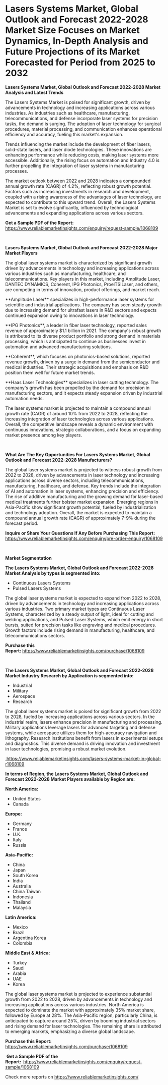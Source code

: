 <p><h1>Lasers Systems Market, Global Outlook and Forecast 2022-2028 Market Size Focuses on Market Dynamics, In-Depth Analysis and Future Projections of its Market Forecasted for Period from 2025 to 2032</h1></p><p><strong>Lasers Systems Market, Global Outlook and Forecast 2022-2028 Market Analysis and Latest Trends</strong></p>
<p><p>The Lasers Systems Market is poised for significant growth, driven by advancements in technology and increasing applications across various industries. As industries such as healthcare, manufacturing, telecommunications, and defense incorporate laser systems for precision tasks, the demand is surging. The adoption of laser technology for surgical procedures, material processing, and communication enhances operational efficiency and accuracy, fueling this market's expansion.</p><p>Trends influencing the market include the development of fiber lasers, solid-state lasers, and laser diode technologies. These innovations are enhancing performance while reducing costs, making laser systems more accessible. Additionally, the rising focus on automation and Industry 4.0 is further propelling the integration of laser systems in manufacturing processes.</p><p>The market outlook between 2022 and 2028 indicates a compounded annual growth rate (CAGR) of 4.2%, reflecting robust growth potential. Factors such as increasing investments in research and development, coupled with a rising awareness of the advantages of laser technology, are expected to contribute to this upward trend. Overall, the Lasers Systems Market is set to evolve significantly, influenced by technological advancements and expanding applications across various sectors.</p></p>
<p><strong>Get a Sample PDF of the Report:&nbsp;</strong> <a href="https://www.reliablemarketinsights.com/enquiry/request-sample/1068109?utm_campaign=3261&utm_medium=2&utm_source=Github&utm_content=ia&utm_term=21032025&utm_id=lasers-systems-market-global-outlook-and-forecast-2022-2028">https://www.reliablemarketinsights.com/enquiry/request-sample/1068109</a></p>
<p>&nbsp;</p>
<p><strong>Lasers Systems Market, Global Outlook and Forecast 2022-2028 Major Market Players</strong></p>
<p><p>The global laser systems market is characterized by significant growth driven by advancements in technology and increasing applications across various industries such as manufacturing, healthcare, and telecommunications. Key players in this market, including Amplitude Laser, DANTEC DYNAMICS, Coherent, IPG Photonics, ProelTSILaser, and others, are competing in terms of innovation, product offerings, and market reach.</p><p>**Amplitude Laser** specializes in high-performance laser systems for scientific and industrial applications. The company has seen steady growth due to increasing demand for ultrafast lasers in R&D sectors and expects continued expansion owing to innovations in laser technology.</p><p>**IPG Photonics**, a leader in fiber laser technology, reported sales revenue of approximately $1.1 billion in 2021. The company's robust growth is attributed to its diverse product portfolio and strong demand in materials processing, which is anticipated to continue as businesses invest in automation and advanced manufacturing solutions.</p><p>**Coherent**, which focuses on photonics-based solutions, reported revenue growth, driven by a surge in demand from the semiconductor and medical industries. Their strategic acquisitions and emphasis on R&D position them well for future market trends.</p><p>**Haas Laser Technologies** specializes in laser cutting technology. The company's growth has been propelled by the demand for precision in manufacturing sectors, and it expects steady expansion driven by industrial automation needs.</p><p>The laser systems market is projected to maintain a compound annual growth rate (CAGR) of around 10% from 2022 to 2028, reflecting the increasing integration of laser technologies across various applications. Overall, the competitive landscape reveals a dynamic environment with continuous innovations, strategic collaborations, and a focus on expanding market presence among key players.</p></p>
<p>&nbsp;</p>
<p><strong>What Are The Key Opportunities For Lasers Systems Market, Global Outlook and Forecast 2022-2028 Manufacturers?</strong></p>
<p><p>The global laser systems market is projected to witness robust growth from 2022 to 2028, driven by advancements in laser technology and increasing applications across diverse sectors, including telecommunications, manufacturing, healthcare, and defense. Key trends include the integration of AI and automation in laser systems, enhancing precision and efficiency. The rise of additive manufacturing and the growing demand for laser-based medical treatments further bolster market expansion. Emerging regions in Asia-Pacific show significant growth potential, fueled by industrialization and technology adoption. Overall, the market is expected to maintain a compound annual growth rate (CAGR) of approximately 7-9% during the forecast period.</p></p>
<p><strong>Inquire or Share Your Questions If Any Before Purchasing This Report:</strong> <a href="https://www.reliablemarketinsights.com/enquiry/pre-order-enquiry/1068109?utm_campaign=3261&utm_medium=2&utm_source=Github&utm_content=ia&utm_term=21032025&utm_id=lasers-systems-market-global-outlook-and-forecast-2022-2028">https://www.reliablemarketinsights.com/enquiry/pre-order-enquiry/1068109</a></p>
<p>&nbsp;</p>
<p><strong>Market Segmentation</strong></p>
<p><strong>The Lasers Systems Market, Global Outlook and Forecast 2022-2028 Market Analysis by types is segmented into:</strong></p>
<p><ul><li>Continuous Lasers Systems</li><li>Pulsed Lasers Systems</li></ul></p>
<p><p>The global laser systems market is expected to expand from 2022 to 2028, driven by advancements in technology and increasing applications across various industries. Two primary market types are Continuous Laser Systems, characterized by a steady output of light, ideal for cutting and welding applications, and Pulsed Laser Systems, which emit energy in short bursts, suited for precision tasks like engraving and medical procedures. Growth factors include rising demand in manufacturing, healthcare, and telecommunications sectors.</p></p>
<p><strong>Purchase this Report:&nbsp;</strong><a href="https://www.reliablemarketinsights.com/purchase/1068109?utm_campaign=3261&utm_medium=2&utm_source=Github&utm_content=ia&utm_term=21032025&utm_id=lasers-systems-market-global-outlook-and-forecast-2022-2028">https://www.reliablemarketinsights.com/purchase/1068109</a></p>
<p>&nbsp;</p>
<p><strong>The Lasers Systems Market, Global Outlook and Forecast 2022-2028 Market Industry Research by Application is segmented into:</strong></p>
<p><ul><li>Industrial</li><li>Military</li><li>Aerospace</li><li>Research</li></ul></p>
<p><p>The global laser systems market is poised for significant growth from 2022 to 2028, fueled by increasing applications across various sectors. In the industrial realm, lasers enhance precision in manufacturing and processing. Military applications leverage lasers for advanced targeting and defense systems, while aerospace utilizes them for high-accuracy navigation and lithography. Research institutions benefit from lasers in experimental setups and diagnostics. This diverse demand is driving innovation and investment in laser technologies, promising a robust market evolution.</p></p>
<p><a href="https://www.reliablemarketinsights.com/lasers-systems-market-in-global-r1068109?utm_campaign=3261&utm_medium=2&utm_source=Github&utm_content=ia&utm_term=21032025&utm_id=lasers-systems-market-global-outlook-and-forecast-2022-2028">&nbsp;https://www.reliablemarketinsights.com/lasers-systems-market-in-global-r1068109</a></p>
<p><strong>In terms of Region, the Lasers Systems Market, Global Outlook and Forecast 2022-2028 Market Players available by Region are:</strong></p>
<p>
    <p> <strong> North America: </strong>
        <ul>
            <li>United States</li>
            <li>Canada</li>
        </ul>
        </p> 
    <p> <strong> Europe: </strong>
        <ul>
            <li>Germany</li>
            <li>France</li>
            <li>U.K.</li>
            <li>Italy</li>
            <li>Russia</li>
        </ul>
        </p> 
    <p> <strong> Asia-Pacific: </strong>
        <ul>
            <li>China</li>
            <li>Japan</li>
            <li>South Korea</li>
            <li>India</li>
            <li>Australia</li>
            <li>China Taiwan</li>
            <li>Indonesia</li>
            <li>Thailand</li>
            <li>Malaysia</li>
        </ul>
        </p> 
    <p> <strong> Latin America: </strong>
        <ul>
            <li>Mexico</li>
            <li>Brazil</li>
            <li>Argentina Korea</li>
            <li>Colombia</li>
        </ul>
        </p> 
    <p> <strong> Middle East & Africa: </strong>
        <ul>
            <li>Turkey</li>
            <li>Saudi</li>
            <li>Arabia</li>
            <li>UAE</li>
            <li>Korea</li>
        </ul>
    </p>
    </p>
<p><p>The global laser systems market is projected to experience substantial growth from 2022 to 2028, driven by advancements in technology and increasing applications across various industries. North America is expected to dominate the market with approximately 35% market share, followed by Europe at 28%. The Asia-Pacific region, particularly China, is anticipated to capture around 25%, driven by booming industrial sectors and rising demand for laser technologies. The remaining share is attributed to emerging markets, emphasizing a diverse global landscape.</p></p>
<p><strong>Purchase this Report: </strong><a href="https://www.reliablemarketinsights.com/purchase/1068109?utm_campaign=3261&utm_medium=2&utm_source=Github&utm_content=ia&utm_term=21032025&utm_id=lasers-systems-market-global-outlook-and-forecast-2022-2028">https://www.reliablemarketinsights.com/purchase/1068109</a></p>
<p>&nbsp;<strong>Get a Sample PDF of the Report:&nbsp;&nbsp;</strong><a href="https://www.reliablemarketinsights.com/enquiry/request-sample/1068109?utm_campaign=3261&utm_medium=2&utm_source=Github&utm_content=ia&utm_term=21032025&utm_id=lasers-systems-market-global-outlook-and-forecast-2022-2028">https://www.reliablemarketinsights.com/enquiry/request-sample/1068109</a></p>
<p><strong></strong></p>
<p>Check more reports on <a href="https://www.reliablemarketinsights.com/?utm_campaign=3261&utm_medium=2&utm_source=Github&utm_content=ia&utm_term=21032025&utm_id=lasers-systems-market-global-outlook-and-forecast-2022-2028">https://www.reliablemarketinsights.com/</a></p>